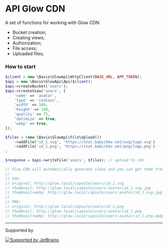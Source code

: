 # API Glow CDN

A set of functions for working with Glow CDN:
- Bucket creation;
- Creating views;
- Authorization;
- File access;
- Uploaded files;

### How to start

```php
$client = new \Bavix\GlowApi\HttpClient(BASE_URL, APP_TOKEN);
$api = new \Bavix\GlowApi\Api($client);
$api->createBucket('users');
$api->createView('users', [
    'name' => 'avatar',
    'type' => 'contain',
    'width' => 160,
    'height' => 160,
    'quality' => 75,
    'optimize' => true,
    'webp' => true,
]);

$files = (new \Bavix\GlowApi\File\Upload())
    ->addFile('id_1.svg', 'https://stat.babichev.net/svg/logo.svg')
    ->addFile('id_1.png', 'https://stat.babichev.net/png/logo.png')
;

$response = $api->writeFile('users', $files); // upload to cdn

// Glow CDN will automatically generate views and you can get them from the links:
//
// SVG:
// original: http://glow.local/capsule/users/id_1.svg
// thumbnail: http://glow.local/capsule/users:avatar/id_1.svg.jpg
// thumbnail+webp: http://glow.local/capsule/users:avatar/id_1.svg.jpg.webp
//
// PNG:
// original: http://glow.local/capsule/users/id_1.png
// thumbnail: http://glow.local/capsule/users:avatar/id_1.png
// thumbnail+webp: http://glow.local/capsule/users:avatar/id_1.png.webp
```

---
Supported by

[![Supported by JetBrains](https://cdn.rawgit.com/bavix/development-through/46475b4b/jetbrains.svg)](https://www.jetbrains.com/)
